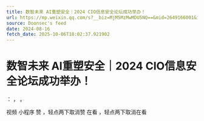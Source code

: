 ```yaml
---
title: 数智未来 AI重塑安全｜2024 CIO信息安全论坛成功举办！
url: https://mp.weixin.qq.com/s?__biz=MjM5MzMwMDU5NQ==&mid=2649166001&idx=1&sn=ce48ab3e619d1d8e73dd3ff2735db2e3
source: Doonsec's feed
date: 2024-08-16
fetch_date: 2025-10-06T18:02:37.921902
---
```


# 数智未来 AI重塑安全｜2024 CIO信息安全论坛成功举办！

：
，
。

视频
小程序
赞
，轻点两下取消赞
在看
，轻点两下取消在看